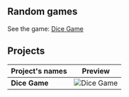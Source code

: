 ## Random games

See the game: [Dice Game](https://tokyohmachine.github.io/dicee-game/)


## Projects
| Project's names |  Preview |
| --------------- | --------------- | 
| **Dice Game** | ![Dice Game]() |

